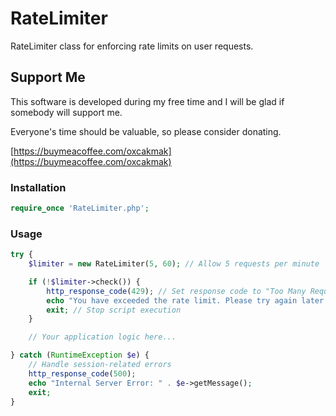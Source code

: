 # RateLimiter
RateLimiter class for enforcing rate limits on user requests.

## Support Me

This software is developed during my free time and I will be glad if somebody will support me.

Everyone's time should be valuable, so please consider donating.

[https://buymeacoffee.com/oxcakmak](https://buymeacoffee.com/oxcakmak)

### Installation

```php
require_once 'RateLimiter.php';
```

### Usage
```php
try {
    $limiter = new RateLimiter(5, 60); // Allow 5 requests per minute

    if (!$limiter->check()) {
        http_response_code(429); // Set response code to "Too Many Requests"
        echo "You have exceeded the rate limit. Please try again later.";
        exit; // Stop script execution
    }

    // Your application logic here...

} catch (RuntimeException $e) {
    // Handle session-related errors
    http_response_code(500);
    echo "Internal Server Error: " . $e->getMessage();
    exit;
}
```
